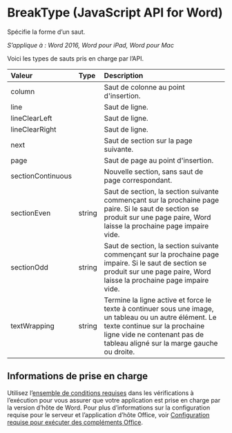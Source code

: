 # BreakType (JavaScript API for Word)

Spécifie la forme d’un saut.

_S’applique à : Word 2016, Word pour iPad, Word pour Mac_

Voici les types de sauts pris en charge par l’API.

| **Valeur**         | **Type** | **Description**     |
|:-----------------|:--------|:----|
|column| | Saut de colonne au point d'insertion. |
|line| | Saut de ligne. |
|lineClearLeft| | Saut de ligne. |
|lineClearRight| | Saut de ligne. |
|next| | Saut de section sur la page suivante. |
|page| | Saut de page au point d'insertion.|
|sectionContinuous| | Nouvelle section, sans saut de page correspondant.|
|sectionEven| string | Saut de section, la section suivante commençant sur la prochaine page paire. Si le saut de section se produit sur une page paire, Word laisse la prochaine page impaire vide.|
|sectionOdd| string | Saut de section, la section suivante commençant sur la prochaine page impaire. Si le saut de section se produit sur une page paire, Word laisse la prochaine page impaire vide.|
|textWrapping| string | Termine la ligne active et force le texte à continuer sous une image, un tableau ou un autre élément. Le texte continue sur la prochaine ligne vide ne contenant pas de tableau aligné sur la marge gauche ou droite.|

## Informations de prise en charge
Utilisez l’[ensemble de conditions requises](../office-add-in-requirement-sets.md) dans les vérifications à l’exécution pour vous assurer que votre application est prise en charge par la version d’hôte de Word. Pour plus d’informations sur la configuration requise pour le serveur et l’application d’hôte Office, voir [Configuration requise pour exécuter des compléments Office](../../docs/overview/requirements-for-running-office-add-ins.md).